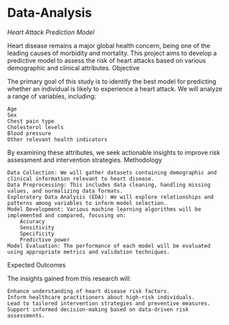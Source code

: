 # Data-Analysis
*Heart Attack Prediction Model*

Heart disease remains a major global health concern, being one of the leading causes of morbidity and mortality. This project aims to develop a predictive model to assess the risk of heart attacks based on various demographic and clinical attributes.
Objective

The primary goal of this study is to identify the best model for predicting whether an individual is likely to experience a heart attack. We will analyze a range of variables, including:

    Age
    Sex
    Chest pain type
    Cholesterol levels
    Blood pressure
    Other relevant health indicators

By examining these attributes, we seek actionable insights to improve risk assessment and intervention strategies.
Methodology

    Data Collection: We will gather datasets containing demographic and clinical information relevant to heart disease.
    Data Preprocessing: This includes data cleaning, handling missing values, and normalizing data formats.
    Exploratory Data Analysis (EDA): We will explore relationships and patterns among variables to inform model selection.
    Model Development: Various machine learning algorithms will be implemented and compared, focusing on:
        Accuracy
        Sensitivity
        Specificity
        Predictive power
    Model Evaluation: The performance of each model will be evaluated using appropriate metrics and validation techniques.

Expected Outcomes

The insights gained from this research will:

    Enhance understanding of heart disease risk factors.
    Inform healthcare practitioners about high-risk individuals.
    Lead to tailored intervention strategies and preventive measures.
    Support informed decision-making based on data-driven risk assessments.
